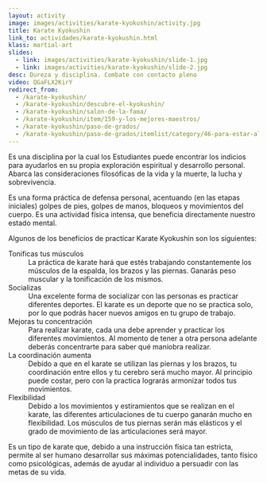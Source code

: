 ```yaml
---
layout: activity
image: images/activities/karate-kyokushin/activity.jpg
title: Karate Kyokushin
link_to: actividades/karate-kyokushin.html
klass: martial-art
slides:
  - link: images/activities/karate-kyokushin/slide-1.jpg
  - link: images/activities/karate-kyokushin/slide-2.jpg
desc: Dureza y disciplina. Combate con contacto pleno
video: QGaFLX2KirY
redirect_from:
  - /karate-kyokushin/
  - /karate-kyokushin/descubre-el-kyokushin/
  - /karate-kyokushin/salon-de-la-fama/
  - /karate-kyokushin/item/159-y-los-mejores-maestros/
  - /karate-kyokushin/paso-de-grados/
  - /karate-kyokushin/paso-de-grados/itemlist/category/46-para-estar-al-loro/
---
```

<p>Es una disciplina por la cual los Estudiantes puede encontrar los indicios
para ayudarlos en su propia exploración espiritual y desarrollo personal. Abarca
las consideraciones filosóficas de la vida y la muerte, la lucha y
sobrevivencia.</p>

<p>Es una forma práctica de defensa personal, acentuando (en las etapas
iniciales) golpes de pies, golpes de manos, bloqueos y movimientos del cuerpo.
Es una actividad física intensa, que beneficia directamente nuestro estado
mental.</p>

<p>Algunos de los beneficios de practicar Karate Kyokushin son los
siguientes:</p>
<dl>
  <dt>Tonificas tus músculos</dt>
  <dd>La práctica de karate hará que estés trabajando constantemente los
  músculos de la espalda, los brazos y las piernas. Ganarás peso muscular y la
  tonificación de los mismos.</dd>

  <dt>Socializas</dt>

  <dd>Una excelente forma de socializar con las personas es practicar diferentes
  deportes. El karate es un deporte que no se practica solo, por lo que podrás
  hacer nuevos amigos en tu grupo de trabajo.</dd>

  <dt>Mejoras tu concentración</dt>

  <dd>Para realizar karate, cada una debe aprender y practicar los diferentes
  movimientos. Al momento de tener a otra persona adelante deberás concentrarte
  para saber qué maniobra realizar.</dd>

  <dt>La coordinación aumenta</dt>

  <dd>Debido a que en el karate se utilizan las piernas y los brazos, tu
  coordinación entre ellos y tu cerebro será mucho mayor. Al principio puede
  costar, pero con la practica lograrás armonizar todos tus movimientos.</dd>

  <dt>Flexibilidad</dt>

  <dd>Debido a los movimientos y estiramientos que se realizan en el karate, las
  diferentes articulaciones de tu cuerpo ganarán mucho en flexibilidad. Los
  músculos de tus piernas serán más elásticos y el grado de movimiento de las
  articulaciones será mayor.</dd>
</dl>

<p>Es un tipo de karate que, debido a una instrucción física tan estricta,
permite al ser humano desarrollar sus máximas potencialidades, tanto físico como
psicológicas, además de ayudar al individuo a persuadir con las metas de su
vida.</p>
